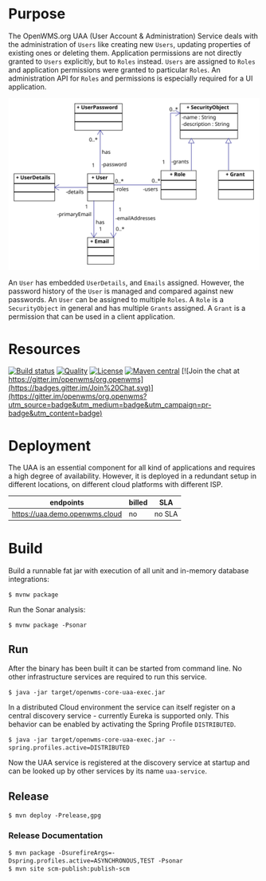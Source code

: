 # Purpose
The OpenWMS.org UAA (User Account & Administration) Service deals with the administration of `Users` like creating new `Users`, updating
properties of existing ones or deleting them. Application permissions are not directly granted to `Users` explicitly, but to `Roles`
instead. `Users` are assigned to `Roles` and application permissions were granted to particular `Roles`. An administration API for `Roles`
and permissions is especially required for a UI application.

![classes][1]

An `User` has embedded `UserDetails`, and `Emails` assigned. However, the password history of the `User` is managed and compared against new
passwords. An `User` can be assigned to multiple `Roles`. A `Role` is a `SecurityObject` in general and has multiple `Grants` assigned. A
`Grant` is a permission that can be used in a client application.

# Resources
[![Build status](https://github.com/openwms/org.openwms.core.uaa.lib/actions/workflows/master-build.yml/badge.svg)](https://github.com/openwms/org.openwms.core.uaa.lib/actions/workflows/master-build.yml)
[![Quality](https://sonarcloud.io/api/project_badges/measure?project=org.openwms:org.openwms.core.uaa.lib&metric=alert_status)](https://sonarcloud.io/dashboard?id=org.openwms:org.openwms.core.uaa.lib)
[![License](https://img.shields.io/badge/License-Apache%202.0-blue.svg)](../../../LICENSE)
[![Maven central](https://img.shields.io/maven-central/v/org.openwms/org.openwms.core.uaa.lib)](https://search.maven.org/search?q=a:org.openwms.core.uaa.lib)
[![Join the chat at https://gitter.im/openwms/org.openwms](https://badges.gitter.im/Join%20Chat.svg)](https://gitter.im/openwms/org.openwms?utm_source=badge&utm_medium=badge&utm_campaign=pr-badge&utm_content=badge)

# Deployment
The UAA is an essential component for all kind of applications and requires a high degree of availability. However, it is deployed in a
redundant setup in different locations, on different cloud platforms with different ISP.

| endpoints                              | billed | SLA                                                       |
|----------------------------------------|--------|-----------------------------------------------------------|
| https://uaa.demo.openwms.cloud         | no     | no SLA                                                    |

# Build
Build a runnable fat jar with execution of all unit and in-memory database integrations:

```
$ mvnw package
```

Run the Sonar analysis:

```
$ mvnw package -Psonar
```

## Run
After the binary has been built it can be started from command line. No other infrastructure services are required to run this service.

```
$ java -jar target/openwms-core-uaa-exec.jar
```

In a distributed Cloud environment the service can itself register on a central discovery service - currently Eureka is supported only. This
behavior can be enabled by activating the Spring Profile `DISTRIBUTED`.

```
$ java -jar target/openwms-core-uaa-exec.jar --spring.profiles.active=DISTRIBUTED
```

Now the UAA service is registered at the discovery service at startup and can be looked up by other services by its name `uaa-service`.

## Release
```
$ mvn deploy -Prelease,gpg
```

### Release Documentation
```
$ mvn package -DsurefireArgs=-Dspring.profiles.active=ASYNCHRONOUS,TEST -Psonar
$ mvn site scm-publish:publish-scm
```

[1]: images/ClassDiagram.svg
